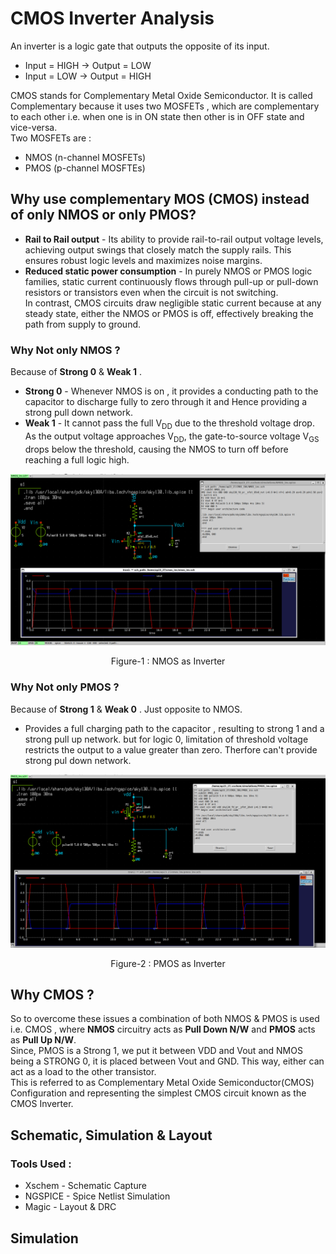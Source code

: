 # CMOS Inverter Analysis
An inverter is a logic gate that outputs the opposite of its input.  
- Input = HIGH → Output = LOW
- Input = LOW → Output  = HIGH

CMOS stands for Complementary Metal Oxide Semiconductor. It is called Complementary because it uses two MOSFETs , which are complementary to each other i.e. when one is in ON state then other is in OFF state and vice-versa.  
Two MOSFETs are :  
- NMOS (n-channel MOSFETs)
- PMOS (p-channel MOSFTEs)

## Why use complementary MOS (CMOS) instead of only NMOS or only PMOS?  
- **Rail to Rail output** - Its ability to provide rail-to-rail output voltage levels, achieving output swings that closely match the supply rails. This ensures robust logic levels and maximizes noise margins.
- **Reduced static power consumption** - In purely NMOS or PMOS logic families, static current continuously flows through pull-up or pull-down resistors or transistors even when the circuit is not switching.  
In contrast, CMOS circuits draw negligible static current because at any steady state, either the NMOS or PMOS is off, effectively breaking the path from supply to ground.

### Why Not only NMOS ?  
Because of **Strong 0** & **Weak 1** .  
- **Strong 0** - Whenever NMOS is on , it provides a conducting path to the capacitor to discharge fully to zero through it and Hence providing a strong pull down network.  
- **Weak 1** - It cannot pass the full V<sub>DD</sub> due to the threshold voltage drop. As the output voltage approaches V<sub>DD</sub>, the gate-to-source voltage V<sub>GS</sub> drops below the threshold, causing the NMOS to turn off before reaching a full logic high.

![Inverter Diagram](images/NMOS_as_inv.png)
<p align="center">
  Figure-1 : NMOS as Inverter
</p>

### Why Not only PMOS ?  
Because of **Strong 1** & **Weak 0** . 
Just opposite to NMOS. 
- Provides a full charging path to the capacitor , resulting to strong 1 and a strong pull up network. but for logic 0, limitation of threshold voltage restricts the output to a value greater than zero. Therfore can't provide strong pul down network.

![Inverter Diagram](images/PMOS_as_inv.png)
<p align="center">
  Figure-2 : PMOS as Inverter
</p>  

## Why CMOS ?
So to overcome these issues a combination of both NMOS & PMOS is used i.e. CMOS , where **NMOS** circuitry acts as **Pull Down N/W** and **PMOS** acts as **Pull Up N/W**.  
Since, PMOS is a Strong 1, we put it between VDD and Vout and NMOS being a STRONG 0, it is placed between Vout and GND. This way, either can act as a load to the other transistor.  
This is referred to as Complementary Metal Oxide Semiconductor(CMOS) Configuration and representing the simplest CMOS circuit known as the CMOS Inverter.

## Schematic, Simulation & Layout
### Tools Used : 
- Xschem - Schematic Capture
- NGSPICE - Spice Netlist Simulation
- Magic - Layout & DRC

## Simulation 


